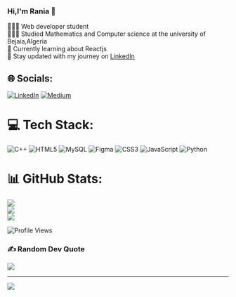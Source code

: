 ### Hi,I'm Rania 👋
👩🏻‍💻 Web developer student </br>
👩🏻‍🎓 Studied Mathematics and Computer science at the university of Bejaia,Algeria </br>
💭 Currently learning about Reactjs </br>
🛜 Stay updated with my journey on [LinkedIn](https://linkedin.com/in/rania-benamara-b342602b0)

<!--
**rania-benamara/rania-benamara** is a ✨ _special_ ✨ repository because its `README.md` (this file) appears on your GitHub profile.

Here are some ideas to get you started:

- 🔭 I’m currently working on ...
- 🌱 I’m currently learning ...
- 👯 I’m looking to collaborate on ...
- 🤔 I’m looking for help with ...
- 💬 Ask me about ...
- 📫 How to reach me: ...
- 😄 Pronouns: ...
- ⚡ Fun fact: ...
-->

## 🌐 Socials:
[![LinkedIn](https://img.shields.io/badge/LinkedIn-%230077B5.svg?logo=linkedin&logoColor=white)](https://linkedin.com/in/rania-benamara-b342602b0) [![Medium](https://img.shields.io/badge/Medium-12100E?logo=medium&logoColor=white)](https://medium.com/@raniabenamara1101)

# 💻 Tech Stack:
![C++](https://img.shields.io/badge/c++-%2300599C.svg?style=for-the-badge&logo=c%2B%2B&logoColor=white) ![HTML5](https://img.shields.io/badge/html5-%23E34F26.svg?style=for-the-badge&logo=html5&logoColor=white) ![MySQL](https://img.shields.io/badge/mysql-%2300000f.svg?style=for-the-badge&logo=mysql&logoColor=white) ![Figma](https://img.shields.io/badge/figma-%23F24E1E.svg?style=for-the-badge&logo=figma&logoColor=white) ![CSS3](https://img.shields.io/badge/css3-%231572B6.svg?style=for-the-badge&logo=css3&logoColor=white) ![JavaScript](https://img.shields.io/badge/javascript-%23323330.svg?style=for-the-badge&logo=javascript&logoColor=%23F7DF1E) ![Python](https://img.shields.io/badge/python-3670A0?style=for-the-badge&logo=python&logoColor=ffdd54)
# 📊 GitHub Stats:
![](https://github-readme-stats.vercel.app/api?username=rania-benamara&theme=radical&hide_border=false&include_all_commits=false&count_private=false)<br/>
![](https://github-readme-streak-stats.herokuapp.com/?user=rania-benamara&theme=radical&hide_border=false)<br/>
![](https://github-readme-stats.vercel.app/api/top-langs/?username=rania-benamara&theme=radical&hide_border=false&include_all_commits=false&count_private=false&layout=compact)

![Profile Views](https://komarev.com/ghpvc/?username=rania-benamara)

### ✍️ Random Dev Quote
![](https://quotes-github-readme.vercel.app/api?type=horizontal&theme=radical)

---
[![](https://visitcount.itsvg.in/api?id=rania-benamara&icon=0&color=0)](https://visitcount.itsvg.in)

<!-- Proudly created with GPRM ( https://gprm.itsvg.in ) -->
